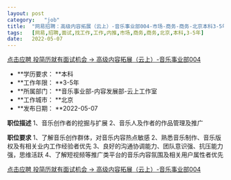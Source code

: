 ```yaml
---
layout:	post
category:	"job"
title:	"网易招聘：高级内容拓展（云上）-音乐事业部004-市场-商务-商务-北京本科3-5年"
tags:	[网易,招聘,面试,找工作,工作,内推,市场,商务,商务,北京,本科,3-5年]
date:	2022-05-07
---
```


[点击应聘 投简历就有面试机会 -> 高级内容拓展（云上）-音乐事业部004](http://mobile.bole.netease.com/bole/boleDetail?id=33329&employeeId=346f03c3cda5f04c&key=all)



- **学历要求： **本科
- **工作年限： **3-5年
- **所属部门： **音乐事业部-内容发展部-云上工作室
- **工作城市： **北京
- **发布日期： **2022-05-07



**职位描述**
1、音乐创作者的挖掘与扩展
2、音乐人及作者的作品管理及推广



**职位要求**
1、了解音乐创作群体，对音乐内容热点敏感
2、熟悉音乐制作、音乐版权及有相关业内工作经验者优先
3、良好的沟通协调能力、团队意识强、抗压能力强，思维活跃
4、了解短视频等推广类平台的音乐内容氛围及相关用户属性者优先



[点击应聘 投简历就有面试机会 -> 高级内容拓展（云上）-音乐事业部004](http://mobile.bole.netease.com/bole/boleDetail?id=33329&employeeId=346f03c3cda5f04c&key=all)